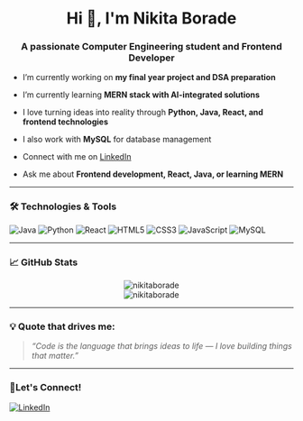 <h1 align="center">Hi 👋, I'm Nikita Borade</h1>
<h3 align="center">A passionate Computer Engineering student and Frontend Developer</h3>

-  I’m currently working on **my final year project and DSA preparation**

-  I’m currently learning **MERN stack with AI-integrated solutions**

-  I love turning ideas into reality through **Python, Java, React, and frontend technologies**

-  I also work with **MySQL** for database management

-  Connect with me on [LinkedIn](https://www.linkedin.com/in/nikitaborade-993b2733a)

-  Ask me about **Frontend development, React, Java, or learning MERN**

---

### 🛠️ Technologies & Tools
![Java](https://img.shields.io/badge/Java-007396?style=for-the-badge&logo=java&logoColor=white)
![Python](https://img.shields.io/badge/Python-3776AB?style=for-the-badge&logo=python&logoColor=white)
![React](https://img.shields.io/badge/React-20232A?style=for-the-badge&logo=react&logoColor=61DAFB)
![HTML5](https://img.shields.io/badge/HTML5-E34F26?style=for-the-badge&logo=html5&logoColor=white)
![CSS3](https://img.shields.io/badge/CSS3-1572B6?style=for-the-badge&logo=css3&logoColor=white)
![JavaScript](https://img.shields.io/badge/JavaScript-F7DF1E?style=for-the-badge&logo=javascript&logoColor=black)
![MySQL](https://img.shields.io/badge/MySQL-4479A1?style=for-the-badge&logo=mysql&logoColor=white)

---

### 📈 GitHub Stats
<p align="center">
  <img src="https://github-readme-stats.vercel.app/api?username=NikitaB1776&show_icons=true&theme=radical" alt="nikitaborade" />
  <br/>
  <img src="https://github-readme-streak-stats.herokuapp.com/?user=NikitaB1776&theme=radical" alt="nikitaborade" />
</p>

---

### 💡 Quote that drives me:
> _“Code is the language that brings ideas to life — I love building things that matter.”_

---

### 🔗Let's Connect!
[![LinkedIn](https://img.shields.io/badge/LinkedIn-blue?style=for-the-badge&logo=linkedin&logoColor=white)](https://www.linkedin.com/in/nikitaborade-993b2733a)

